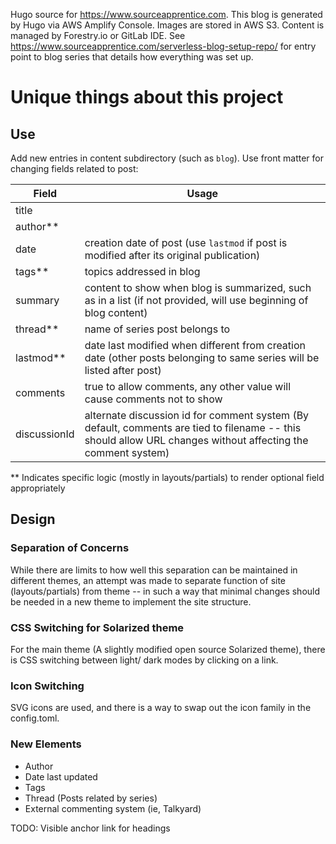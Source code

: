 Hugo source for https://www.sourceapprentice.com. This blog is generated by Hugo via AWS Amplify Console. Images are stored in AWS S3. Content is managed by Forestry.io or GitLab IDE. See https://www.sourceapprentice.com/serverless-blog-setup-repo/ for entry point to blog series that details how everything was set up.

# Unique things about this project

## Use

Add new entries in content subdirectory (such as `blog`). Use front matter for changing fields related to post:

| Field | Usage |
| ----- | ----- |
| title | |
| author** | |
| date | creation date of post (use `lastmod` if post is modified after its original publication) |
| tags** | topics addressed in blog |
| summary | content to show when blog is summarized, such as in a list (if not provided, will use beginning of blog content) |
| thread** | name of series post belongs to |
| lastmod** | date last modified when different from creation date (other posts belonging to same series will be listed after post) |
| comments | true to allow comments, any other value will cause comments not to show |
| discussionId | alternate discussion id for comment system (By default, comments are tied to filename -- this should allow URL changes without affecting the comment system) |

** Indicates specific logic (mostly in layouts/partials) to render optional field appropriately


## Design

### Separation of Concerns

While there are limits to how well this separation can be maintained in different themes, an attempt was made to separate function of site (layouts/partials) from theme -- in such a way that minimal changes should be needed in a new theme to implement the site structure.

### CSS Switching for Solarized theme

For the main theme (A slightly modified open source Solarized theme), there is CSS switching between light/ dark modes by clicking on a link.

### Icon Switching

SVG icons are used, and there is a way to swap out the icon family in the config.toml.

### New Elements

   * Author
   * Date last updated
   * Tags
   * Thread (Posts related by series)
   * External commenting system (ie, Talkyard)

TODO: Visible anchor link for headings